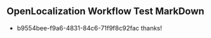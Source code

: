 ## OpenLocalization Workflow Test MarkDown
* b9554bee-f9a6-4831-84c6-71f9f8c92fac thanks!

<!--HONumber=Jul16_HO3-->


